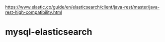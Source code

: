 https://www.elastic.co/guide/en/elasticsearch/client/java-rest/master/java-rest-high-compatibility.html
# mysql-elasticsearch
